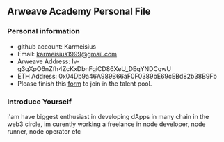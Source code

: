 ## Arweave Academy Personal File

### Personal information

- github account: Karmeisius
- Email: karmeisius1999@gmail.com
- Arweave Address: Iv-g3qXpO6nZfh4ZcKxDbnFgiCD86XeU_DEqYNDCqwU
- ETH Address: 0x04Db9a46A989B66aF0F0389bE69cEBd82b38B9Fb
- Please finish this [form](https://docs.google.com/forms/d/e/1FAIpQLSfWA5fIIcBgmRppm3jNz5vmf9Mai_QMVil-2pO4r7YKn_Zhtw/viewform?usp=sf_link) to join in the talent pool.

### Introduce Yourself
 i'am have biggest enthusiast in developing dApps in many chain in the web3 circle, im curently working a freelance in node developer, node runner, node operator etc










